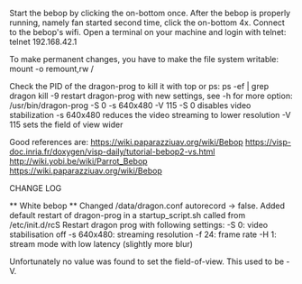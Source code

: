 Start the bebop by clicking the on-bottom once.
After the bebop is properly running, namely fan started second time, click the on-bottom 4x.
Connect to the bebop's wifi.
Open a terminal on your machine and login with telnet:
telnet 192.168.42.1

To make permanent changes, you have to make the file system writable:
mount -o remount,rw /

Check the PID of the dragon-prog to kill it with top or ps:
ps -ef | grep dragon
kill -9 <fill in PID>
restart dragon-prog with new settings, see -h for more option:
/usr/bin/dragon-prog -S 0 -s 640x480 -V 115
-S 0 disables video stabilization
-s 640x480 reduces the video streaming to lower resolution
-V 115 sets the field of view wider 

Good references are:
https://wiki.paparazziuav.org/wiki/Bebop
https://visp-doc.inria.fr/doxygen/visp-daily/tutorial-bebop2-vs.html
http://wiki.yobi.be/wiki/Parrot_Bebop
https://wiki.paparazziuav.org/wiki/Bebop


CHANGE LOG

** White bebop **
Changed /data/dragon.conf autorecord -> false.
Added default restart of dragon-prog in a startup_script.sh called from /etc/init.d/rcS 
Restart dragon prog with following settings:
 -S 0: video stabilisation off 
 -s 640x480: streaming resolution
 -f 24: frame rate
 -H 1: stream mode with low latency (slightly more blur)
 
 Unfortunately no value was found to set the field-of-view. This used to be -V. 